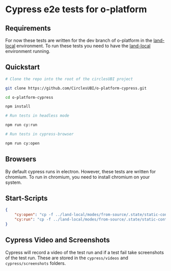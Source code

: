 # Cypress e2e tests for o-platform

## Requirements

For now these tests are written for the dev branch of o-platform in the [land-local](https://github.com/CirclesUBI/land-local) environment. To run these tests you need to have the [land-local](https://github.com/CirclesUBI/land-local) environment running.

## Quickstart

```bash
# Clone the repo into the root of the circlesUBI project

git clone https://github.com/CirclesUBI/o-platform-cypress.git

cd o-platform-cypress

npm install

# Run tests in headless mode

npm run cy:run

# Run tests in cypress-browser

npm run cy:open
```

## Browsers

By default cypress runs in electron. However, these tests are written for chromium. To run in chromium, you need to install chromium on your system.

## Start-Scripts

```json
{
    "cy:open": "cp -f ../land-local/modes/from-source/.state/static-content/public/Person_1.y4m ./cypress/fixtures || exit && cypress open",
    "cy:run": "cp -f ../land-local/modes/from-source/.state/static-content/public/Person_1.y4m ./cypress/fixtures || exit && cypress run --browser chromium"
}
```

## Cypress Video and Screenshots

Cypress will record a video of the test run and if a test fail take screenshots of the test run. These are stored in the `cypress/videos` and `cypress/screenshots` folders.



